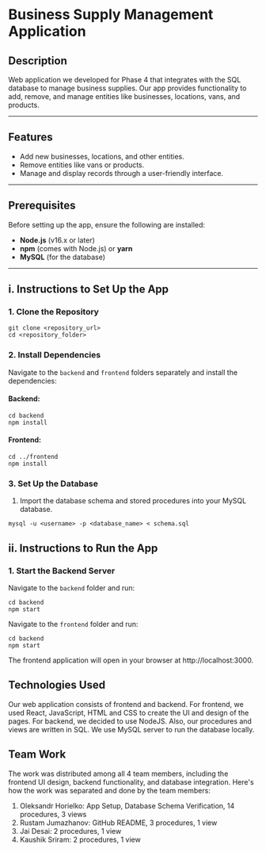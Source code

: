 # Business Supply Management Application

## Description
Web application we developed for Phase 4 that integrates with the SQL database to manage business supplies. Our app provides functionality to add, remove, and manage entities like businesses, locations, vans, and products.

---

## Features
- Add new businesses, locations, and other entities.
- Remove entities like vans or products.
- Manage and display records through a user-friendly interface.

---

## Prerequisites
Before setting up the app, ensure the following are installed:
- **Node.js** (v16.x or later)
- **npm** (comes with Node.js) or **yarn**
- **MySQL** (for the database)

---

## i. Instructions to Set Up the App

### 1. Clone the Repository
```
git clone <repository_url>
cd <repository_folder>
```

### 2. Install Dependencies
Navigate to the `backend` and `frontend` folders separately and install the dependencies:

#### Backend:
```
cd backend
npm install
```

#### Frontend:
```
cd ../frontend
npm install
```

### 3. Set Up the Database
1. Import the database schema and stored procedures into your MySQL database.
```
mysql -u <username> -p <database_name> < schema.sql
```

## ii. Instructions to Run the App

### 1. Start the Backend Server
Navigate to the `backend` folder and run:
```
cd backend
npm start
```

Navigate to the `frontend` folder and run:
```
cd backend
npm start
```

The frontend application will open in your browser at http://localhost:3000.

## Technologies Used

Our web application consists of frontend and backend. For frontend, we used React, JavaScript, HTML and CSS to create the UI and design of the pages. For backend, we decided to use NodeJS. Also, our procedures and views are written in SQL. We use MySQL server to run the database locally.

## Team Work

The work was distributed among all 4 team members, including the frontend UI design, backend functionality, and database integration. Here's how the work was separated and done by the team members:

1. Oleksandr Horielko: App Setup, Database Schema Verification, 14 procedures, 3 views
2. Rustam Jumazhanov: GitHub README, 3 procedures, 1 view
3. Jai Desai: 2 procedures, 1 view
4. Kaushik Sriram: 2 procedures, 1 view


